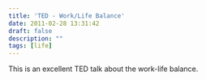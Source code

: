 ```yaml
---
title: 'TED - Work/Life Balance'
date: 2011-02-28 13:31:42
draft: false
description: ""
tags: [life]
---
```


  This is an excellent TED talk about the work-life balance.